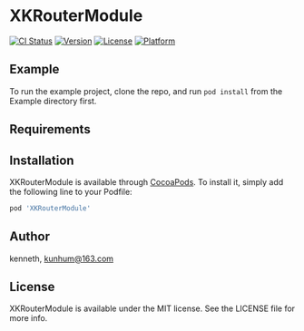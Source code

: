 # XKRouterModule

[![CI Status](https://img.shields.io/travis/kenneth/XKRouterModule.svg?style=flat)](https://travis-ci.org/kenneth/XKRouterModule)
[![Version](https://img.shields.io/cocoapods/v/XKRouterModule.svg?style=flat)](https://cocoapods.org/pods/XKRouterModule)
[![License](https://img.shields.io/cocoapods/l/XKRouterModule.svg?style=flat)](https://cocoapods.org/pods/XKRouterModule)
[![Platform](https://img.shields.io/cocoapods/p/XKRouterModule.svg?style=flat)](https://cocoapods.org/pods/XKRouterModule)

## Example

To run the example project, clone the repo, and run `pod install` from the Example directory first.

## Requirements

## Installation

XKRouterModule is available through [CocoaPods](https://cocoapods.org). To install
it, simply add the following line to your Podfile:

```ruby
pod 'XKRouterModule'
```

## Author

kenneth, kunhum@163.com

## License

XKRouterModule is available under the MIT license. See the LICENSE file for more info.
